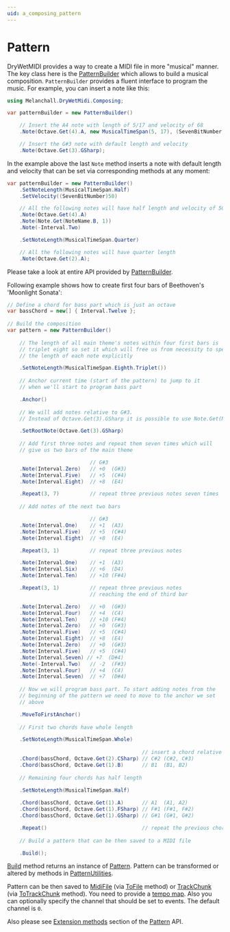 ```yaml
---
uid: a_composing_pattern
---
```


# Pattern

DryWetMIDI provides a way to create a MIDI file in more "musical" manner. The key class here is the [PatternBuilder](xref:Melanchall.DryWetMidi.Composing.PatternBuilder) which allows to build a musical composition. `PatternBuilder` provides a fluent interface to program the music. For example, you can insert a note like this:

```csharp
using Melanchall.DryWetMidi.Composing;

var patternBuilder = new PatternBuilder()

    // Insert the A4 note with length of 5/17 and velocity of 68
    .Note(Octave.Get(4).A, new MusicalTimeSpan(5, 17), (SevenBitNumber)68)

    // Insert the G#3 note with default length and velocity
    .Note(Octave.Get(3).GSharp);
```

In the example above the last `Note` method inserts a note with default length and velocity that can be set via corresponding methods at any moment:

```csharp
var patternBuilder = new PatternBuilder()
    .SetNoteLength(MusicalTimeSpan.Half)
    .SetVelocity((SevenBitNumber)50)

    // All the following notes will have half length and velocity of 50
    .Note(Octave.Get(4).A)
    .Note(Note.Get(NoteName.B, 1))
    .Note(-Interval.Two)

    .SetNoteLength(MusicalTimeSpan.Quarter)

    // All the following notes will have quarter length
    .Note(Octave.Get(2).A);
```

Please take a look at entire API provided by [PatternBuilder](xref:Melanchall.DryWetMidi.Composing.PatternBuilder).

Following example shows how to create first four bars of Beethoven's 'Moonlight Sonata':

```csharp    
// Define a chord for bass part which is just an octave
var bassChord = new[] { Interval.Twelve };
    
// Build the composition
var pattern = new PatternBuilder()
     
    // The length of all main theme's notes within four first bars is
    // triplet eight so set it which will free us from necessity to specify
    // the length of each note explicitly

    .SetNoteLength(MusicalTimeSpan.Eighth.Triplet())
    
    // Anchor current time (start of the pattern) to jump to it
    // when we'll start to program bass part

    .Anchor()
    
    // We will add notes relative to G#3.
    // Instead of Octave.Get(3).GSharp it is possible to use Note.Get(NoteName.GSharp, 3)

    .SetRootNote(Octave.Get(3).GSharp)
    
    // Add first three notes and repeat them seven times which will
    // give us two bars of the main theme

                           // G#3
    .Note(Interval.Zero)   // +0  (G#3)
    .Note(Interval.Five)   // +5  (C#4)
    .Note(Interval.Eight)  // +8  (E4)

    .Repeat(3, 7)          // repeat three previous notes seven times
    
    // Add notes of the next two bars

                           // G#3
    .Note(Interval.One)    // +1  (A3)
    .Note(Interval.Five)   // +5  (C#4)
    .Note(Interval.Eight)  // +8  (E4)

    .Repeat(3, 1)          // repeat three previous notes

    .Note(Interval.One)    // +1  (A3)
    .Note(Interval.Six)    // +6  (D4)
    .Note(Interval.Ten)    // +10 (F#4)

    .Repeat(3, 1)          // repeat three previous notes
                           // reaching the end of third bar

    .Note(Interval.Zero)   // +0  (G#3)
    .Note(Interval.Four)   // +4  (C4)
    .Note(Interval.Ten)    // +10 (F#4)
    .Note(Interval.Zero)   // +0  (G#3)
    .Note(Interval.Five)   // +5  (C#4)
    .Note(Interval.Eight)  // +8  (E4)
    .Note(Interval.Zero)   // +0  (G#3)
    .Note(Interval.Five)   // +5  (C#4)
    .Note(Interval.Seven) // +7  (D#4)
    .Note(-Interval.Two)   // -2  (F#3)
    .Note(Interval.Four)   // +4  (C4)
    .Note(Interval.Seven)  // +7  (D#4)
    
    // Now we will program bass part. To start adding notes from the
    // beginning of the pattern we need to move to the anchor we set
    // above

    .MoveToFirstAnchor()
    
    // First two chords have whole length

    .SetNoteLength(MusicalTimeSpan.Whole)
    
                                            // insert a chord relative to
    .Chord(bassChord, Octave.Get(2).CSharp) // C#2 (C#2, C#3)
    .Chord(bassChord, Octave.Get(1).B)      // B1  (B1, B2)
    
    // Remaining four chords has half length

    .SetNoteLength(MusicalTimeSpan.Half)
    
    .Chord(bassChord, Octave.Get(1).A)      // A1  (A1, A2)
    .Chord(bassChord, Octave.Get(1).FSharp) // F#1 (F#1, F#2)
    .Chord(bassChord, Octave.Get(1).GSharp) // G#1 (G#1, G#2)

    .Repeat()                               // repeat the previous chord
    
    // Build a pattern that can be then saved to a MIDI file

    .Build();
```

[Build](xref:Melanchall.DryWetMidi.Composing.PatternBuilder.Build) method returns an instance of [Pattern](xref:Melanchall.DryWetMidi.Composing.Pattern). Pattern can be transformed or altered by methods in [PatternUtilities](xref:Melanchall.DryWetMidi.Composing.PatternUtilities).

Pattern can be then saved to [MidiFile](xref:Melanchall.DryWetMidi.Core.MidiFile) (via [ToFile](xref:Melanchall.DryWetMidi.Composing.Pattern.ToFile*) method) or [TrackChunk](xref:Melanchall.DryWetMidi.Core.TrackChunk) (via [ToTrackChunk](xref:Melanchall.DryWetMidi.Composing.Pattern.ToTrackChunk*) method). You need to provide a [tempo map](xref:Melanchall.DryWetMidi.Interaction.TempoMap). Also you can optionally specify the channel that should be set to events. The default channel is `0`.

Also please see [Extension methods](xref:Melanchall.DryWetMidi.Composing.Pattern#extensionmethods) section of the [Pattern](xref:Melanchall.DryWetMidi.Composing.Pattern) API.
